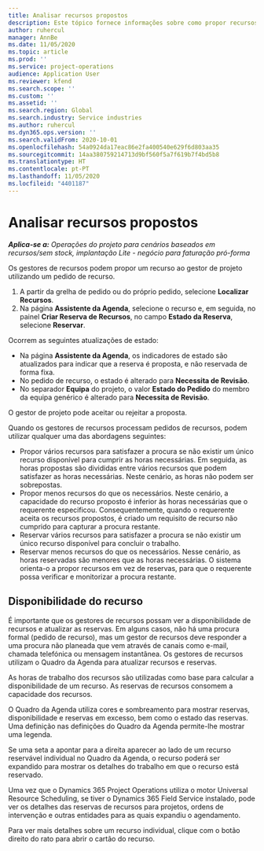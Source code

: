 ```yaml
---
title: Analisar recursos propostos
description: Este tópico fornece informações sobre como propor recursos do projeto.
author: ruhercul
manager: AnnBe
ms.date: 11/05/2020
ms.topic: article
ms.prod: ''
ms.service: project-operations
audience: Application User
ms.reviewer: kfend
ms.search.scope: ''
ms.custom: ''
ms.assetid: ''
ms.search.region: Global
ms.search.industry: Service industries
ms.author: ruhercul
ms.dyn365.ops.version: ''
ms.search.validFrom: 2020-10-01
ms.openlocfilehash: 54a0924da17eac86e2fa400540e629f6d803aa35
ms.sourcegitcommit: 14aa380759214713d9bf560f5a7f619b7f4bd5b8
ms.translationtype: HT
ms.contentlocale: pt-PT
ms.lasthandoff: 11/05/2020
ms.locfileid: "4401187"
---
```

# <a name="review-proposed-resources"></a>Analisar recursos propostos

_**Aplica-se a:** Operações do projeto para cenários baseados em recursos/sem stock, implantação Lite - negócio para faturação pró-forma_

Os gestores de recursos podem propor um recurso ao gestor de projeto utilizando um pedido de recurso.

1. A partir da grelha de pedido ou do próprio pedido, selecione **Localizar Recursos**.
2. Na página **Assistente da Agenda**, selecione o recurso e, em seguida, no painel **Criar Reserva de Recursos**, no campo **Estado da Reserva**, selecione **Reservar**.

Ocorrem as seguintes atualizações de estado:

- Na página **Assistente da Agenda**, os indicadores de estado são atualizados para indicar que a reserva é proposta, e não reservada de forma fixa.
- No pedido de recurso, o estado é alterado para **Necessita de Revisão**.
- No separador **Equipa** do projeto, o valor **Estado do Pedido** do membro da equipa genérico é alterado para **Necessita de Revisão**.

O gestor de projeto pode aceitar ou rejeitar a proposta.

Quando os gestores de recursos processam pedidos de recursos, podem utilizar qualquer uma das abordagens seguintes:

- Propor vários recursos para satisfazer a procura se não existir um único recurso disponível para cumprir as horas necessárias. Em seguida, as horas propostas são divididas entre vários recursos que podem satisfazer as horas necessárias. Neste cenário, as horas não podem ser sobrepostas.
- Propor menos recursos do que os necessários. Neste cenário, a capacidade do recurso proposto é inferior às horas necessárias que o requerente especificou. Consequentemente, quando o requerente aceita os recursos propostos, é criado um requisito de recurso não cumprido para capturar a procura restante.
- Reservar vários recursos para satisfazer a procura se não existir um único recurso disponível para concluir o trabalho.
- Reservar menos recursos do que os necessários. Nesse cenário, as horas reservadas são menores que as horas necessárias. O sistema orienta-o a propor recursos em vez de reservas, para que o requerente possa verificar e monitorizar a procura restante.

## <a name="resource-availability"></a>Disponibilidade do recurso

É importante que os gestores de recursos possam ver a disponibilidade de recursos e atualizar as reservas. Em alguns casos, não há uma procura formal (pedido de recurso), mas um gestor de recursos deve responder a uma procura não planeada que vem através de canais como e-mail, chamada telefónica ou mensagem instantânea. Os gestores de recursos utilizam o Quadro da Agenda para atualizar recursos e reservas.

As horas de trabalho dos recursos são utilizadas como base para calcular a disponibilidade de um recurso. As reservas de recursos consomem a capacidade dos recursos.

O Quadro da Agenda utiliza cores e sombreamento para mostrar reservas, disponibilidade e reservas em excesso, bem como o estado das reservas. Uma definição nas definições do Quadro da Agenda permite-lhe mostrar uma legenda.

Se uma seta a apontar para a direita aparecer ao lado de um recurso reservável individual no Quadro da Agenda, o recurso poderá ser expandido para mostrar os detalhes do trabalho em que o recurso está reservado.

Uma vez que o Dynamics 365 Project Operations utiliza o motor Universal Resource Scheduling, se tiver o Dynamics 365 Field Service instalado, pode ver os detalhes das reservas de recursos para projetos, ordens de intervenção e outras entidades para as quais expandiu o agendamento.

Para ver mais detalhes sobre um recurso individual, clique com o botão direito do rato para abrir o cartão do recurso.

